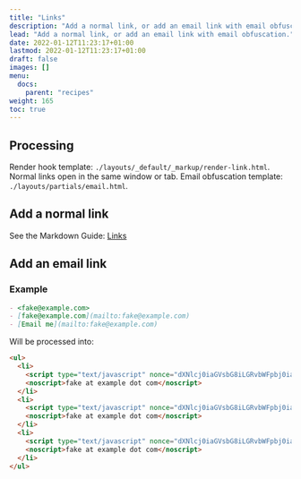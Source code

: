 ```yaml
---
title: "Links"
description: "Add a normal link, or add an email link with email obfuscation."
lead: "Add a normal link, or add an email link with email obfuscation."
date: 2022-01-12T11:23:17+01:00
lastmod: 2022-01-12T11:23:17+01:00
draft: false
images: []
menu:
  docs:
    parent: "recipes"
weight: 165
toc: true
---
```


## Processing

Render hook template: `./layouts/_default/_markup/render-link.html`. Normal links open in the same window or tab. Email obfuscation template: `./layouts/partials/email.html`.

## Add a normal link

See the Markdown Guide: [Links](https://www.markdownguide.org/basic-syntax/#links)

## Add an email link

### Example

```md
- <fake@example.com>
- [fake@example.com](mailto:fake@example.com)
- [Email me](mailto:fake@example.com)
```

Will be processed into:

```html
<ul>
  <li>
    <script type="text/javascript" nonce="dXNlcj0iaGVsbG8iLGRvbWFpbj0iaGVua3ZlcmxpbmRlLmNvbSIsZG9jdW1lbnQud3JpdGUodXNlcisiQCIrZG9tYWluKTs=">userName="fake",domainName="example",domainExtension="com",document.write("<a href='mailto:"+userName+"@"+domainName+"."+domainExtension+"'>"+userName+"@"+domainName+"."+domainExtension+"</a>");</script>
    <noscript>fake at example dot com</noscript>
  </li>
  <li>
    <script type="text/javascript" nonce="dXNlcj0iaGVsbG8iLGRvbWFpbj0iaGVua3ZlcmxpbmRlLmNvbSIsZG9jdW1lbnQud3JpdGUodXNlcisiQCIrZG9tYWluKTs=">userName="fake",domainName="example",domainExtension="com",document.write("<a href='mailto:"+userName+"@"+domainName+"."+domainExtension+"'>"+userName+"@"+domainName+"."+domainExtension+"</a>");</script>
    <noscript>fake at example dot com</noscript>
  </li>
  <li>
    <script type="text/javascript" nonce="dXNlcj0iaGVsbG8iLGRvbWFpbj0iaGVua3ZlcmxpbmRlLmNvbSIsZG9jdW1lbnQud3JpdGUodXNlcisiQCIrZG9tYWluKTs=">userName="fake",domainName="example",domainExtension="com",document.write("<a href='mailto:"+userName+"@"+domainName+"."+domainExtension+"'>Email me</a>");</script>
    <noscript>fake at example dot com</noscript>
  </li>
</ul>
```
